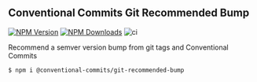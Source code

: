 ## Conventional Commits Git Recommended Bump

[![NPM Version](https://img.shields.io/npm/v/@conventional-commits/git-recommended-bump.svg)](https://npmjs.org/package/@conventional-commits/git-recommended-bump)
[![NPM Downloads](https://img.shields.io/npm/dm/@conventional-commits/git-recommended-bump.svg)](https://npmjs.org/package/@conventional-commits/git-recommended-bump)
![ci](https://github.com/conventional-commits/git-recommended-bump/workflows/ci/badge.svg)

Recommend a semver version bump from git tags and Conventional Commits

```
$ npm i @conventional-commits/git-recommended-bump
```
